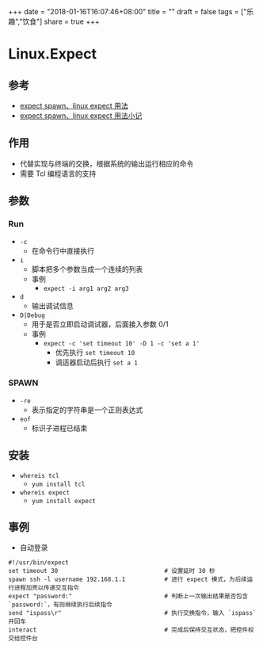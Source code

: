 +++
date = "2018-01-16T16:07:46+08:00"
title = ""
draft = false
tags = ["乐趣","饮食"]
share = true
+++

# Linux.Expect

## 参考
- [expect spawn、linux expect 用法](http://blog.csdn.net/ysdaniel/article/details/7059511)
- [expect spawn、linux expect 用法小记](https://www.centos.bz/2013/07/expect-spawn-linux-expect-usage/)


## 作用
- 代替实现与终端的交换，根据系统的输出运行相应的命令
- 需要 Tcl 编程语言的支持


## 参数
### Run
- `-c`
    - 在命令行中直接执行
- `i`
    - 脚本把多个参数当成一个连续的列表
    - 事例
        - `expect -i arg1 arg2 arg3`
- `d`
    - 输出调试信息
- `D|Debug`
    - 用于是否立即启动调试器，后面接入参数 0/1
    - 事例
        - `expect -c 'set timeout 10' -D 1 -c 'set a 1'`
            - 优先执行 `set timeout 10`
            - 调适器启动后执行 `set a 1`
### SPAWN
- `-re`
    - 表示指定的字符串是一个正则表达式
- `eof`
    - 标识子进程已结束


## 安装
- `whereis tcl`
    - `yum install tcl`
- `whereis expect`
    - `yum install expect`


## 事例
- 自动登录
```
#!/usr/bin/expect 
set timeout 30                              # 设置延时 30 秒
spawn ssh -l username 192.168.1.1           # 进行 expect 模式，为后续运行进程加壳以传递交互指令
expect "password:"                          # 判断上一次输出结果是否包含 `password:`，有则继续执行后续指令
send "ispass\r"                             # 执行交换指令，输入 `ispass` 并回车
interact                                    # 完成后保持交互状态，把控件权交给控件台
```